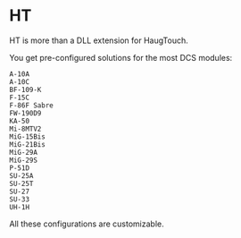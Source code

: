# HT

HT is more than a DLL extension for HaugTouch.

You get pre-configured solutions for the most DCS modules:

	A-10A
	A-10C
	BF-109-K
	F-15C
	F-86F Sabre
	FW-190D9
	KA-50
	Mi-8MTV2
	MiG-15Bis
	MiG-21Bis
	MiG-29A
	MiG-29S
	P-51D
	SU-25A
	SU-25T
	SU-27
	SU-33
	UH-1H

All these configurations are customizable.

